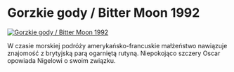 Gorzkie gody / Bitter Moon 1992 
=============
[![Gorzkie gody / Bitter Moon 1992 ](http://vidos.pl/images/player.gif)](http://vidos.pl/gorzkie-gody-bitter-moon-1992)

 W czasie morskiej podróży amerykańsko-francuskie małżeństwo nawiązuje znajomość z brytyjską parą ogarniętą rutyną. Niepokojąco szczery Oscar opowiada Nigelowi o swoim związku.
